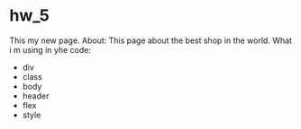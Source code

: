 # hw_5 
This my new page.
About:
This page about the best shop in the world.
What i m using in yhe code:
<ul>
  <li>div</li>
  <li>class</li>
  <li>body</li>
  <li>header</li>
  <li>flex</li>
  <li>style</li>
</ul>
